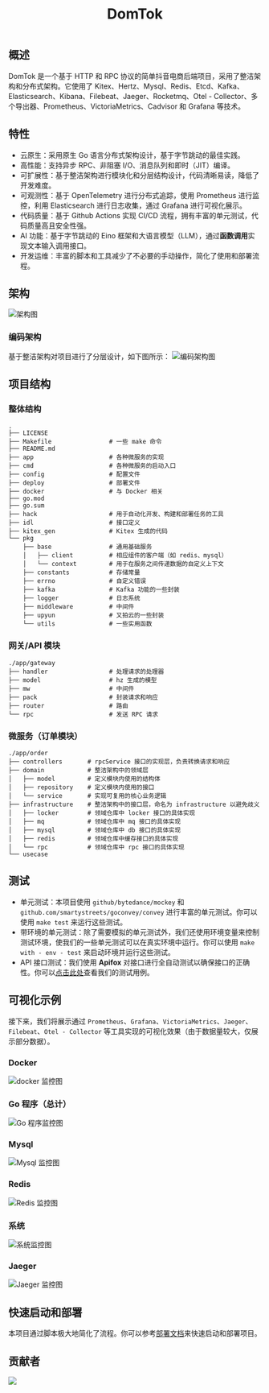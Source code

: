 <div align="center">
  <h1 style="display: inline-block; vertical-align: middle;">DomTok</h1>
</div>

## 概述
DomTok 是一个基于 HTTP 和 RPC 协议的简单抖音电商后端项目，采用了整洁架构和分布式架构。它使用了 Kitex、Hertz、Mysql、Redis、Etcd、Kafka、Elasticsearch、Kibana、Filebeat、Jaeger、Rocketmq、Otel - Collector、多个导出器、Prometheus、VictoriaMetrics、Cadvisor 和 Grafana 等技术。

## 特性
- 云原生：采用原生 Go 语言分布式架构设计，基于字节跳动的最佳实践。
- 高性能：支持异步 RPC、非阻塞 I/O、消息队列和即时（JIT）编译。
- 可扩展性：基于整洁架构进行模块化和分层结构设计，代码清晰易读，降低了开发难度。
- 可观测性：基于 OpenTelemetry 进行分布式追踪，使用 Prometheus 进行监控，利用 Elasticsearch 进行日志收集，通过 Grafana 进行可视化展示。
- 代码质量：基于 Github Actions 实现 CI/CD 流程，拥有丰富的单元测试，代码质量高且安全性强。
- AI 功能：基于字节跳动的 Eino 框架和大语言模型（LLM），通过**函数调用**实现文本输入调用接口。
- 开发运维：丰富的脚本和工具减少了不必要的手动操作，简化了使用和部署流程。

## 架构
![架构图](./img/Architecture.png)

### 编码架构
基于整洁架构对项目进行了分层设计，如下图所示：
![编码架构图](./img/Coding-architecture.png)

## 项目结构

### 整体结构
```text
.
├── LICENSE
├── Makefile                # 一些 make 命令
├── README.md     
├── app                     # 各种微服务的实现
├── cmd                     # 各种微服务的启动入口
├── config                  # 配置文件
├── deploy                  # 部署文件
├── docker                  # 与 Docker 相关
├── go.mod
├── go.sum
├── hack                    # 用于自动化开发、构建和部署任务的工具
├── idl                     # 接口定义
├── kitex_gen               # Kitex 生成的代码
└── pkg
    ├── base                # 通用基础服务
    │   ├── client    	    # 相应组件的客户端（如 redis、mysql）
    │   └── context         # 用于在服务之间传递数据的自定义上下文
    ├── constants           # 存储常量
    ├── errno               # 自定义错误
    ├── kafka               # Kafka 功能的一些封装
    ├── logger              # 日志系统
    ├── middleware          # 中间件
    ├── upyun               # 又拍云的一些封装
    └── utils               # 一些实用函数
```

### 网关/API 模块
```text
./app/gateway
├── handler                 # 处理请求的处理器
├── model                   # hz 生成的模型
├── mw                      # 中间件
├── pack                    # 封装请求和响应
├── router                  # 路由
└── rpc                     # 发送 RPC 请求
```

### 微服务（订单模块）
```text
./app/order
├── controllers       # rpcService 接口的实现层，负责转换请求和响应
├── domain            # 整洁架构中的领域层
│   ├── model         # 定义模块内使用的结构体
│   ├── repository    # 定义模块内使用的接口
│   └── service       # 实现可复用的核心业务逻辑
├── infrastructure    # 整洁架构中的接口层，命名为 infrastructure 以避免歧义
│   ├── locker        # 领域仓库中 locker 接口的具体实现
│   ├── mq            # 领域仓库中 mq 接口的具体实现
│   ├── mysql         # 领域仓库中 db 接口的具体实现
│   ├── redis         # 领域仓库中缓存接口的具体实现
│   └── rpc           # 领域仓库中 rpc 接口的具体实现
└── usecase
```

## 测试
- 单元测试：本项目使用 `github/bytedance/mockey` 和 `github.com/smartystreets/goconvey/convey` 进行丰富的单元测试。你可以使用 `make test` 来运行这些测试。
- 带环境的单元测试：除了需要模拟的单元测试外，我们还使用环境变量来控制测试环境，使我们的一些单元测试可以在真实环境中运行。你可以使用 `make with - env - test` 来启动环境并运行这些测试。
- API 接口测试：我们使用 **Apifox** 对接口进行全自动测试以确保接口的正确性。你可以[点击此处]()查看我们的测试用例。

## 可视化示例
接下来，我们将展示通过 `Prometheus`、`Grafana`、`VictoriaMetrics`、`Jaeger`、`Filebeat`、`Otel - Collector` 等工具实现的可视化效果（由于数据量较大，仅展示部分数据）。

### Docker
![docker 监控图](./img/metrics/docker.png)

### Go 程序（总计）
![Go 程序监控图](./img/metrics/go.png)

### Mysql
![Mysql 监控图](./img/metrics/mysql.png)

### Redis
![Redis 监控图](./img/metrics/redis.png)

### 系统
![系统监控图](./img/metrics/system.png)

### Jaeger
![Jaeger 监控图](./img/metrics/jaeger.png)

## 快速启动和部署
本项目通过脚本极大地简化了流程。你可以参考[部署文档](deploy.zh.md)来快速启动和部署项目。

## 贡献者

<a href="https://github.com/west2-online/DomTok/graphs/contributors">
  <img src="https://contrib.rocks/image?repo=west2-online/DomTok" />
</a>
